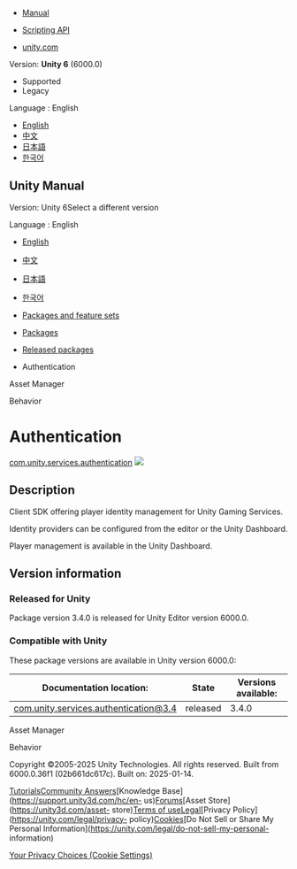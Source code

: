 [](https://docs.unity3d.com)

  * [Manual](../Manual/index.html)
  * [Scripting API](../ScriptReference/index.html)

  * [unity.com](https://unity.com/)

Version: **Unity 6** (6000.0)

  * Supported
  * Legacy

Language : English

  * [English](/Manual/com.unity.services.authentication.html)
  * [中文](/cn/current/Manual/com.unity.services.authentication.html)
  * [日本語](/ja/current/Manual/com.unity.services.authentication.html)
  * [한국어](/kr/current/Manual/com.unity.services.authentication.html)

[](https://docs.unity3d.com)

## Unity Manual

Version: Unity 6Select a different version

Language : English

  * [English](/Manual/com.unity.services.authentication.html)
  * [中文](/cn/current/Manual/com.unity.services.authentication.html)
  * [日本語](/ja/current/Manual/com.unity.services.authentication.html)
  * [한국어](/kr/current/Manual/com.unity.services.authentication.html)

  * [Packages and feature sets](PackagesList.html)
  * [Packages](Packages-all.html)
  * [Released packages](pack-safe.html)
  * Authentication 

[](com.unity.asset-manager-for-unity.html)

Asset Manager

[](com.unity.behavior.html)

Behavior

# Authentication

[com.unity.services.authentication](https://docs.unity.com/authentication/)
![](../uploads/Main/iconRel.png)

## Description

Client SDK offering player identity management for Unity Gaming Services.  
  
Identity providers can be configured from the editor or the Unity Dashboard.  
  
Player management is available in the Unity Dashboard.

## Version information

### Released for Unity

Package version 3.4.0 is released for Unity Editor version 6000.0.

### Compatible with Unity

These package versions are available in Unity version 6000.0:

**Documentation location:** | **State** | **Versions available:**  
---|---|---  
[com.unity.services.authentication@3.4](https://docs.unity.com/authentication/) | released | 3.4.0  
  
[](com.unity.asset-manager-for-unity.html)

Asset Manager

[](com.unity.behavior.html)

Behavior

Copyright ©2005-2025 Unity Technologies. All rights reserved. Built from
6000.0.36f1 (02b661dc617c). Built on: 2025-01-14.

[Tutorials](https://learn.unity.com/)[Community
Answers](https://answers.unity3d.com)[Knowledge
Base](https://support.unity3d.com/hc/en-
us)[Forums](https://forum.unity3d.com)[Asset Store](https://unity3d.com/asset-
store)[Terms of
use](https://docs.unity3d.com/Manual/TermsOfUse.html)[Legal](https://unity.com/legal)[Privacy
Policy](https://unity.com/legal/privacy-
policy)[Cookies](https://unity.com/legal/cookie-policy)[Do Not Sell or Share
My Personal Information](https://unity.com/legal/do-not-sell-my-personal-
information)

[Your Privacy Choices (Cookie Settings)](javascript:void\(0\);)

